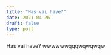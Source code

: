 ```yaml
---
title: "Has vai have?"
date: 2021-04-26
draft: false
type: post
---
```


Has vai have?
wwwwwwqqqwqwqwqw
